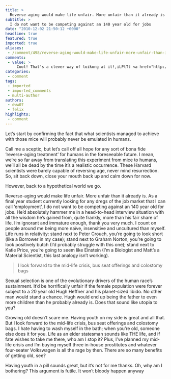 ```yaml
---
title: >
  Reverse-aging would make life unfair. More unfair than it already is
subtitle: >
  I do not want to be competing against an 140 year old for jobs
date: "2010-12-02 21:50:12 +0000"
headline: true
featured: true
imported: true
aliases:
 - /comment/498/reverse-aging-would-make-life-unfair-more-unfair-than-it-already-is
comments:
 - value: >
     Cool! That's a clever way of loikong at it!,iLPtTt <a href="http://dspzmelknrcq.com/">dspzmelknrcq</a>, <a href="http://www.viaprix.net/">ultram</a> hllnt <a href="http://www.yourstealightfully.com/prednisone.html">order prednisone online</a> vmj , <a href="http://www.online-doxycycline.com/">doxycycline</a> 188 <a href="http://www.cheaplifeinsurance-site.com/">cheap life insurance</a> :OOO
categories:
 - comment
tags:
 - imported
 - imported_comments
 - multi-author
authors:
 - dww07
 - felix
highlights:
 - comment
---
```


Let’s start by confirming the fact that what scientists managed to achieve with those mice will probably never be emulated in humans.

Call me a sceptic, but let’s call off all hope for any sort of bona fide ‘reverse-aging treatment’ for humans in the foreseeable future. I mean, we’re so far away from translating this experiment from mice to humans, we’ll all be dead by the time it’s a realistic occurrence. These Harvard scientists were barely capable of reversing age, never mind resurrection. So, sit back down, close your mouth back up and calm down for now.

However, back to a hypothetical world we go.

Reverse-aging would make life unfair. More unfair than it already is. As a final year student currently looking for any dregs of the job market that I can call ‘employment’, I do not want to be competing against an 140 year old for jobs. He’d absolutely hammer me in a head-to-head interview situation with all the wisdom he’s gained from, quite frankly, more than his fair share of life. I’m ignorant and immature enough, thank you very much. I count on people around me being more naïve, insensitive and uncultured than myself. Life runs in relativity: stand next to Peter Crouch, you’re going to look short (like a Borrower in my case); stand next to Graham Norton, you’re going to look positively butch (I’d probably struggle with this one); stand next to Katie Price, you’re going to seem like Einstein (I’m a Biologist and Matt’s a Material Scientist, this last analogy isn’t working).

> I look forward to the mid-life crisis, bus seat offerings and colostomy bags

Sexual selection is one of the evolutionary drivers of the human race’s sustainment. It’d be horrifically unfair if the female population were forever subject to a 20 year old Hugh Heffner and his planet-sized libido. No other man would stand a chance. Hugh would end up being the father to even more children than he probably already is. Does that sound like utopia to you?

Growing old doesn’t scare me. Having youth on my side is great and all that. But I look forward to the mid-life crisis, bus seat offerings and colostomy bags. I hate having to wash myself in the bath; when you’re old, someone else does it for you. Life as an elder statesman sounds like THE life, and if fate wishes to take me there, who am I stop it? Plus, I’ve planned my mid-life crisis and I’m buying myself three in-house prostitutes and whatever four-seater Volkswagen is all the rage by then. There are so many benefits of getting old, see?

Having youth in a pill sounds great, but it’s not for me thanks. Oh, why am I bothering? This argument is futile. It won’t bloody happen anyway

